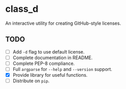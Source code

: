# class_d

An interactive utility for creating GitHub-style licenses.

## TODO

- [ ] Add `-d` flag to use default license.
- [ ] Complete documentation in README.
- [ ] Complete PEP-8 compliance.
- [ ] Full `argparse` for `--help` and `--version` support.
- [X] Provide library for useful functions.
- [ ] Distribute on `pip`.
